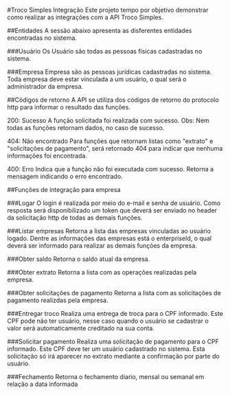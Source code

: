 #Troco Simples Integração
Este projeto tempo por objetivo demonstrar como realizar as integrações com a API Troco Simples.

##Entidades
A sessão abaixo apresenta as disferentes entidades encontradas no sistema.

###Usuário
Os Usuário são todas as pessoas físicas cadastradas no sistema.

###Empresa
Empresa são as pessoas jurídicas cadastradas no sistema.
Toda empresa deve estar vinculada a um usuário, o qual será o administrador da empresa.

##Códigos de retorno
A API se utiliza dos códigos de retorno do protocolo http para informar o resultado das funções.
 
 200: Sucesso
 A função solicitada foi realizada com sucesso.
 Obs: Nem todas as funções retornam dados, no caso de sucesso.
 
 404: Não encontrado
 Para funções que retornam listas como "extrato" e "solicitações de pagamento", será retornado 404 para indicar que nenhuma informações foi encontrada.

400: Erro
Indica que a função não foi executada com sucesso.
Retorna a mensagem indicando o erro encontrado.

##Funções de integração para empresa

###Logar
O login é realizada por meio do e-mail e senha de usuário.
Como resposta será disponibilizado um token que deverá ser enviado no header da solicitação http de todas as demais funções.

###Listar empresas
Retorna a lista das empresas vinculadas ao usuário logado.
Dentre as informações das empresas está o enterpriseId, o qual deverá ser informado para realizar as demais funções da empresa.

###Obter saldo
Retorna o saldo atual da empresa.

###Obter extrato
Retorna a lista com as operações realizadas pela empresa.

###Obter solicitações de pagamento
Retorna a lista com as solicitações de pagamento realizdas pela empresa.

###Entregar troco
Realiza uma entrega de troca para o CPF informado.
Este CPF pode não ter usuário, nesse caso quando o usuário se cadastrar o valor será automaticamente creditado na sua conta.

###Solicitar pagamento
Realiza uma solicitação de pagamento para o CPF informado. Este CPF deve ter um usuário cadastrado no sistema.
Esta solicitação só irá aparecer no extrato mediante a confirmação por parte do usuário.

###Fechamento
Retorna o fechamento diario, mensal ou semanal em relação a data informada
